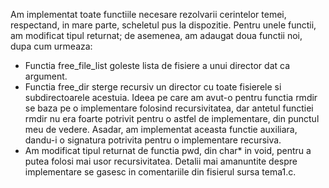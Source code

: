 Am implementat toate functiile necesare rezolvarii cerintelor temei, respectand, in mare parte, scheletul pus la dispozitie. 
Pentru unele functii, am modificat tipul returnat; de asemenea, am adaugat doua functii noi, dupa cum urmeaza:
- Functia free_file_list goleste lista de fisiere a unui director dat ca argument.
- Functia free_dir sterge recursiv un director cu toate fisierele si subdirectoarele acestuia. 
Ideea pe care am avut-o pentru functia rmdir se baza pe o implementare folosind recursivitatea,
dar antetul functiei rmdir nu era foarte potrivit pentru o astfel de implementare, din punctul meu de vedere.
Asadar, am implementat aceasta functie auxiliara, dandu-i o signatura potrivita pentru o implementare recursiva.
- Am modificat tipul returnat de functia pwd, din char* in void, pentru a putea folosi mai usor recursivitatea.
Detalii mai amanuntite despre implementare se gasesc in comentariile din fisierul sursa tema1.c.